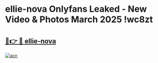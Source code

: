 # ellie-nova Onlyfans Leaked - New Video & Photos March 2025 !wc8zt

# <h2><a href="https://5n8uh6.iuczelnia.edu.pl?title=ellie-nova&ref=wc8zt">🔗👉 🔴 ellie-nova</a></h2>

[![acn](https://github.com/user-attachments/assets/0f9c940e-d8b0-45ae-aac7-cd30a18b3e1c)](https://5n8uh6.iuczelnia.edu.pl?title=ellie-nova&ref=wc8zt)

